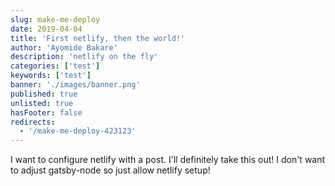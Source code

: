 ```yaml
---
slug: make-me-deploy
date: 2019-04-04
title: 'First netlify, then the world!'
author: 'Ayomide Bakare'
description: 'netlify on the fly'
categories: ['test']
keywords: ['test']
banner: './images/banner.png'
published: true
unlisted: true
hasFooter: false
redirects:
  - '/make-me-deploy-423123'
---
```


I want to configure netlify with a post. I'll definitely take this out! I don't want to adjust gatsby-node so just allow netlify setup!
